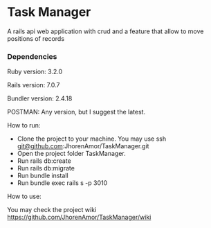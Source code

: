 

# Task Manager 

A rails api web application with crud and a feature that allow to move positions of records

### Dependencies
Ruby version: 3.2.0

Rails version: 7.0.7

Bundler version: 2.4.18

POSTMAN: Any version, but I suggest the latest.

How to run:
* Clone the project to your machine. You may use ssh git@github.com:JhorenAmor/TaskManager.git
* Open the project folder TaskManager.
* Run rails db:create
* Run rails db:migrate
* Run bundle install
* Run bundle exec rails s -p 3010

How to use:

You may check the project wiki https://github.com/JhorenAmor/TaskManager/wiki
